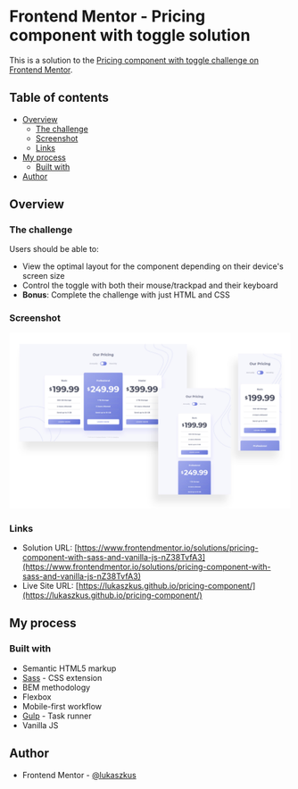 # Frontend Mentor - Pricing component with toggle solution

This is a solution to the [Pricing component with toggle challenge on Frontend Mentor](https://www.frontendmentor.io/challenges/pricing-component-with-toggle-8vPwRMIC).

## Table of contents

- [Overview](#overview)
  - [The challenge](#the-challenge)
  - [Screenshot](#screenshot)
  - [Links](#links)
- [My process](#my-process)
  - [Built with](#built-with)
- [Author](#author)

## Overview

### The challenge

Users should be able to:

- View the optimal layout for the component depending on their device's screen size
- Control the toggle with both their mouse/trackpad and their keyboard
- **Bonus**: Complete the challenge with just HTML and CSS

### Screenshot

![](./screenshot.jpg)

### Links

- Solution URL: [https://www.frontendmentor.io/solutions/pricing-component-with-sass-and-vanilla-js-nZ38TvfA3](https://www.frontendmentor.io/solutions/pricing-component-with-sass-and-vanilla-js-nZ38TvfA3)
- Live Site URL: [https://lukaszkus.github.io/pricing-component/](https://lukaszkus.github.io/pricing-component/)

## My process

### Built with

- Semantic HTML5 markup
- [Sass](https://sass-lang.com/) - CSS extension
- BEM methodology
- Flexbox
- Mobile-first workflow
- [Gulp](https://gulpjs.com/) - Task runner
- Vanilla JS

## Author

- Frontend Mentor - [@lukaszkus](https://www.frontendmentor.io/profile/lukaszkus)
